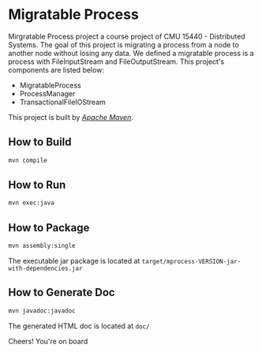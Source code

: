 Migratable Process
=========

Mirgratable Process project a course project of CMU 15440 - Distributed Systems. The goal of this project is migrating a process from a node to another node without losing any data. We defined a migratable process is a process with FileInputStream and FileOutputStream. This project's components are listed below:

  - MigratableProcess
  - ProcessManager
  - TransactionalFileIOStream

This project is built by *[Apache Maven](http://maven.apache.org/, "Apache Maven")*.  

How to Build
-----------

```sh
mvn compile
```

How to Run
----------

```sh
mvn exec:java
```

How to Package
----------

```sh
mvn assembly:single
```
The executable jar package is located at `target/mprocess-VERSION-jar-with-dependencies.jar`

How to Generate Doc
----------

```sh
mvn javadoc:javadoc
```
The generated HTML doc is located at `doc/`

Cheers! You're on board


  

